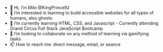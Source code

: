 - 👋 Hi, I’m  Milo @KingPrince92
- 👀 I’m interested in learning to build accessible websites for all types of humans, also ghosts.
- 🌱 I’m currently learning HTML, CSS, and Javascript - Currently attending Grand Circus Full Stack JavaScript Bootcamp
- 💞️ I’m looking to collaborate on any method of learning via gamifying tasks
- 📫 How to reach me: direct message, email, or seance

